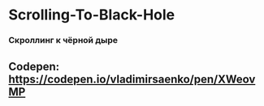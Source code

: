# Scrolling-To-Black-Hole

### Скроллинг к чёрной дыре

## Codepen: https://codepen.io/vladimirsaenko/pen/XWeovMP
